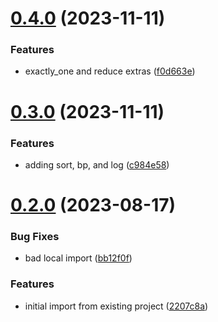 # [0.4.0](https://github.com/iloveitaly/funcy-pipe/compare/v0.3.0...v0.4.0) (2023-11-11)


### Features

* exactly_one and reduce extras ([f0d663e](https://github.com/iloveitaly/funcy-pipe/commit/f0d663ed973cc2c95e452aa2385a478a2816acfb))



# [0.3.0](https://github.com/iloveitaly/funcy-pipe/compare/v0.2.0...v0.3.0) (2023-11-11)


### Features

* adding sort, bp, and log ([c984e58](https://github.com/iloveitaly/funcy-pipe/commit/c984e58fee35d4794e0a6363c627763c208e09e1))



# [0.2.0](https://github.com/iloveitaly/funcy-pipe/compare/2207c8ae742c96b24cf23d0d7fe04a3efbb9a952...v0.2.0) (2023-08-17)


### Bug Fixes

* bad local import ([bb12f0f](https://github.com/iloveitaly/funcy-pipe/commit/bb12f0f36c5c6aba2d0eaae916951525a0d56734))


### Features

* initial import from existing project ([2207c8a](https://github.com/iloveitaly/funcy-pipe/commit/2207c8ae742c96b24cf23d0d7fe04a3efbb9a952))



